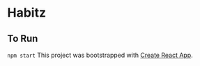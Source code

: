 # Habitz

## To Run
`npm start`
This project was bootstrapped with [Create React App](https://github.com/facebookincubator/create-react-app).

